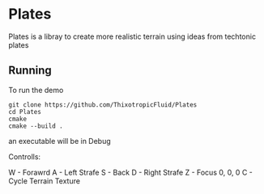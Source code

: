 # Plates

Plates is a libray to create more realistic terrain using ideas from techtonic plates

## Running

To run the demo

```
git clone https://github.com/ThixotropicFluid/Plates
cd Plates
cmake 
cmake --build .
```
an executable will be in Debug

Controlls:

W - Forawrd
A - Left Strafe
S - Back
D - Right Strafe
Z - Focus 0, 0, 0
C - Cycle Terrain Texture